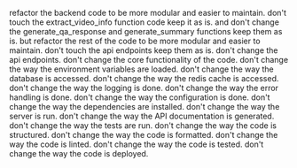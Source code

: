 refactor the backend code to be more modular and easier to maintain. don't touch the extract_video_info function code keep it as is. and don't change the generate_qa_response and generate_summary functions keep them as is. but refactor the rest of the code to be more modular and easier to maintain. don't touch the api endpoints keep them as is. don't change the api endpoints. don't change the core functionality of the code. don't change the way the environment variables are loaded.
don't change the way the database is accessed. don't change the way the redis cache is accessed. don't change the way the logging is done. don't change the way the error handling is done. don't change the way the configuration is done. don't change the way the dependencies are installed. don't change the way the server is run. don't change the way the API documentation is generated. don't change the way the tests are run. don't change the way the code is structured. don't change the way the code is formatted. don't change the way the code is linted. don't change the way the code is tested. don't change the way the code is deployed.